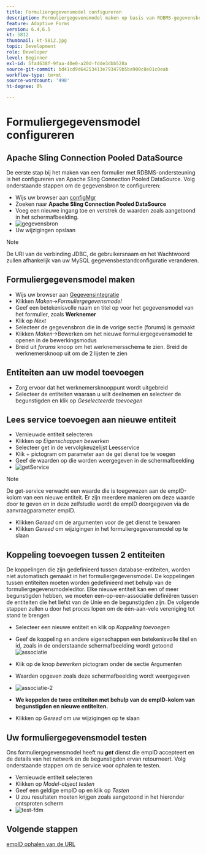 ```yaml
---
title: Formuliergegevensmodel configureren
description: Formuliergegevensmodel maken op basis van RDBMS-gegevensbron
feature: Adaptive Forms
version: 6.4,6.5
kt: 5812
thumbnail: kt-5812.jpg
topic: Development
role: Developer
level: Beginner
exl-id: 5fa4638f-9faa-40e0-a20d-fdde3dbb528a
source-git-commit: bd41cd9d64253413e793479b5ba900c8e01c0eab
workflow-type: tm+mt
source-wordcount: '498'
ht-degree: 0%

---
```


# Formuliergegevensmodel configureren

## Apache Sling Connection Pooled DataSource

De eerste stap bij het maken van een formulier met RDBMS-ondersteuning is het configureren van Apache Sling Connection Pooled DataSource. Volg onderstaande stappen om de gegevensbron te configureren:

* Wijs uw browser aan [configMgr](http://localhost:4502/system/console/configMgr)
* Zoeken naar **Apache Sling Connection Pooled DataSource**
* Voeg een nieuwe ingang toe en verstrek de waarden zoals aangetoond in het schermafbeelding.
* ![gegevensbron](assets/data-source.png)
* Uw wijzigingen opslaan

>[!NOTE]
>De URI van de verbinding JDBC, de gebruikersnaam en het Wachtwoord zullen afhankelijk van uw MySQL gegevensbestandconfiguratie veranderen.


## Formuliergegevensmodel maken

* Wijs uw browser aan [Gegevensintegratie](http://localhost:4502/aem/forms.html/content/dam/formsanddocuments-fdm)
* Klikken _Maken_->_Formuliergegevensmodel_
* Geef een betekenisvolle naam en titel op voor het gegevensmodel van het formulier, zoals **Werknemer**
* Klik op _Next_
* Selecteer de gegevensbron die in de vorige sectie (forums) is gemaakt
* Klikken _Maken_->Bewerken om het nieuwe formuliergegevensmodel te openen in de bewerkingsmodus
* Breid uit _forums_ knoop om het werknemersschema te zien. Breid de werknemersknoop uit om de 2 lijsten te zien

## Entiteiten aan uw model toevoegen

* Zorg ervoor dat het werknemersknooppunt wordt uitgebreid
* Selecteer de entiteiten waaraan u wilt deelnemen en selecteer de begunstigden en klik op _Geselecteerde toevoegen_

## Lees service toevoegen aan nieuwe entiteit

* Vernieuwde entiteit selecteren
* Klikken op _Eigenschappen bewerken_
* Selecteer get in de vervolgkeuzelijst Leesservice
* Klik + pictogram om parameter aan de get dienst toe te voegen
* Geef de waarden op die worden weergegeven in de schermafbeelding
* ![getService](assets/get-service.png)
>[!NOTE]
> De get-service verwacht een waarde die is toegewezen aan de empID-kolom van een nieuwe entiteit. Er zijn meerdere manieren om deze waarde door te geven en in deze zelfstudie wordt de empID doorgegeven via de aanvraagparameter empID.
* Klikken _Gereed_ om de argumenten voor de get dienst te bewaren
* Klikken _Gereed_ om wijzigingen in het formuliergegevensmodel op te slaan

## Koppeling toevoegen tussen 2 entiteiten

De koppelingen die zijn gedefinieerd tussen database-entiteiten, worden niet automatisch gemaakt in het formuliergegevensmodel. De koppelingen tussen entiteiten moeten worden gedefinieerd met behulp van de formuliergegevensmodeleditor. Elke nieuwe entiteit kan een of meer begunstigden hebben, we moeten een-op-een-associatie definiëren tussen de entiteiten die het liefst van de Unie en de begunstigden zijn.
De volgende stappen zullen u door het proces lopen om de één-aan-vele vereniging tot stand te brengen

* Selecteer een nieuwe entiteit en klik op _Koppeling toevoegen_
* Geef de koppeling en andere eigenschappen een betekenisvolle titel en id, zoals in de onderstaande schermafbeelding wordt getoond
   ![associatie](assets/association-entities-1.png)

* Klik op de knop _bewerken_ pictogram onder de sectie Argumenten

* Waarden opgeven zoals deze schermafbeelding wordt weergegeven
* ![associatie-2](assets/association-entities.png)
* **We koppelen de twee entiteiten met behulp van de empID-kolom van begunstigden en nieuwe entiteiten.**
* Klikken op _Gereed_ om uw wijzigingen op te slaan

## Uw formuliergegevensmodel testen

Ons formuliergegevensmodel heeft nu **_get_** dienst die empID accepteert en de details van het netwerk en de begunstigden ervan retourneert. Volg onderstaande stappen om de service voor ophalen te testen.

* Vernieuwde entiteit selecteren
* Klikken op _Model-object testen_
* Geef een geldige empID op en klik op _Testen_
* U zou resultaten moeten krijgen zoals aangetoond in het hieronder ontsproten scherm
* ![test-fdm](assets/test-form-data-model.png)

## Volgende stappen

[empID ophalen van de URL](./get-request-parameter.md)